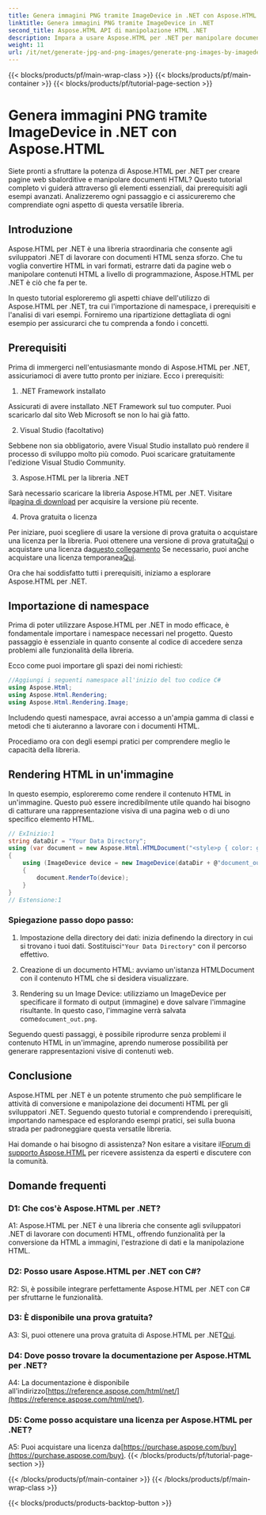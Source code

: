 ```yaml
---
title: Genera immagini PNG tramite ImageDevice in .NET con Aspose.HTML
linktitle: Genera immagini PNG tramite ImageDevice in .NET
second_title: Aspose.HTML API di manipolazione HTML .NET
description: Impara a usare Aspose.HTML per .NET per manipolare documenti HTML, convertire HTML in immagini e altro ancora. Tutorial passo dopo passo con FAQ.
weight: 11
url: /it/net/generate-jpg-and-png-images/generate-png-images-by-imagedevice/
---
```


{{< blocks/products/pf/main-wrap-class >}}
{{< blocks/products/pf/main-container >}}
{{< blocks/products/pf/tutorial-page-section >}}

# Genera immagini PNG tramite ImageDevice in .NET con Aspose.HTML


Siete pronti a sfruttare la potenza di Aspose.HTML per .NET per creare pagine web sbalorditive e manipolare documenti HTML? Questo tutorial completo vi guiderà attraverso gli elementi essenziali, dai prerequisiti agli esempi avanzati. Analizzeremo ogni passaggio e ci assicureremo che comprendiate ogni aspetto di questa versatile libreria.

## Introduzione

Aspose.HTML per .NET è una libreria straordinaria che consente agli sviluppatori .NET di lavorare con documenti HTML senza sforzo. Che tu voglia convertire HTML in vari formati, estrarre dati da pagine web o manipolare contenuti HTML a livello di programmazione, Aspose.HTML per .NET è ciò che fa per te.

In questo tutorial esploreremo gli aspetti chiave dell'utilizzo di Aspose.HTML per .NET, tra cui l'importazione di namespace, i prerequisiti e l'analisi di vari esempi. Forniremo una ripartizione dettagliata di ogni esempio per assicurarci che tu comprenda a fondo i concetti.

## Prerequisiti

Prima di immergerci nell'entusiasmante mondo di Aspose.HTML per .NET, assicuriamoci di avere tutto pronto per iniziare. Ecco i prerequisiti:

1. .NET Framework installato

Assicurati di avere installato .NET Framework sul tuo computer. Puoi scaricarlo dal sito Web Microsoft se non lo hai già fatto.

2. Visual Studio (facoltativo)

Sebbene non sia obbligatorio, avere Visual Studio installato può rendere il processo di sviluppo molto più comodo. Puoi scaricare gratuitamente l'edizione Visual Studio Community.

3. Aspose.HTML per la libreria .NET

 Sarà necessario scaricare la libreria Aspose.HTML per .NET. Visitare il[pagina di download](https://releases.aspose.com/html/net/) per acquisire la versione più recente.

4. Prova gratuita o licenza

 Per iniziare, puoi scegliere di usare la versione di prova gratuita o acquistare una licenza per la libreria. Puoi ottenere una versione di prova gratuita[Qui](https://releases.aspose.com/) o acquistare una licenza da[questo collegamento](https://purchase.aspose.com/buy) Se necessario, puoi anche acquistare una licenza temporanea[Qui](https://purchase.aspose.com/temporary-license/).

Ora che hai soddisfatto tutti i prerequisiti, iniziamo a esplorare Aspose.HTML per .NET.

## Importazione di namespace

Prima di poter utilizzare Aspose.HTML per .NET in modo efficace, è fondamentale importare i namespace necessari nel progetto. Questo passaggio è essenziale in quanto consente al codice di accedere senza problemi alle funzionalità della libreria.

Ecco come puoi importare gli spazi dei nomi richiesti:

```csharp
//Aggiungi i seguenti namespace all'inizio del tuo codice C#
using Aspose.Html;
using Aspose.Html.Rendering;
using Aspose.Html.Rendering.Image;
```

Includendo questi namespace, avrai accesso a un'ampia gamma di classi e metodi che ti aiuteranno a lavorare con i documenti HTML.

Procediamo ora con degli esempi pratici per comprendere meglio le capacità della libreria.

## Rendering HTML in un'immagine

In questo esempio, esploreremo come rendere il contenuto HTML in un'immagine. Questo può essere incredibilmente utile quando hai bisogno di catturare una rappresentazione visiva di una pagina web o di uno specifico elemento HTML.

```csharp
// ExInizio:1
string dataDir = "Your Data Directory";
using (var document = new Aspose.Html.HTMLDocument("<style>p { color: green; }</style><p>my first paragraph</p>", @"c:\work\"))
{
    using (ImageDevice device = new ImageDevice(dataDir + @"document_out.png"))
    {
        document.RenderTo(device);
    }
}
// Estensione:1
```

### Spiegazione passo dopo passo:

1.  Impostazione della directory dei dati: inizia definendo la directory in cui si trovano i tuoi dati. Sostituisci`"Your Data Directory"` con il percorso effettivo.

2. Creazione di un documento HTML: avviamo un'istanza HTMLDocument con il contenuto HTML che si desidera visualizzare.

3.  Rendering su un Image Device: utilizziamo un ImageDevice per specificare il formato di output (immagine) e dove salvare l'immagine risultante. In questo caso, l'immagine verrà salvata come`document_out.png`.

Seguendo questi passaggi, è possibile riprodurre senza problemi il contenuto HTML in un'immagine, aprendo numerose possibilità per generare rappresentazioni visive di contenuti web.

## Conclusione

Aspose.HTML per .NET è un potente strumento che può semplificare le attività di conversione e manipolazione dei documenti HTML per gli sviluppatori .NET. Seguendo questo tutorial e comprendendo i prerequisiti, importando namespace ed esplorando esempi pratici, sei sulla buona strada per padroneggiare questa versatile libreria.

 Hai domande o hai bisogno di assistenza? Non esitare a visitare il[Forum di supporto Aspose.HTML](https://forum.aspose.com/) per ricevere assistenza da esperti e discutere con la comunità.

## Domande frequenti

### D1: Che cos'è Aspose.HTML per .NET?

A1: Aspose.HTML per .NET è una libreria che consente agli sviluppatori .NET di lavorare con documenti HTML, offrendo funzionalità per la conversione da HTML a immagini, l'estrazione di dati e la manipolazione HTML.

### D2: Posso usare Aspose.HTML per .NET con C#?

R2: Sì, è possibile integrare perfettamente Aspose.HTML per .NET con C# per sfruttarne le funzionalità.

### D3: È disponibile una prova gratuita?

A3: Sì, puoi ottenere una prova gratuita di Aspose.HTML per .NET[Qui](https://releases.aspose.com/).

### D4: Dove posso trovare la documentazione per Aspose.HTML per .NET?

 A4: La documentazione è disponibile all'indirizzo[https://reference.aspose.com/html/net/](https://reference.aspose.com/html/net/).

### D5: Come posso acquistare una licenza per Aspose.HTML per .NET?

 A5: Puoi acquistare una licenza da[https://purchase.aspose.com/buy](https://purchase.aspose.com/buy).
{{< /blocks/products/pf/tutorial-page-section >}}

{{< /blocks/products/pf/main-container >}}
{{< /blocks/products/pf/main-wrap-class >}}

{{< blocks/products/products-backtop-button >}}

